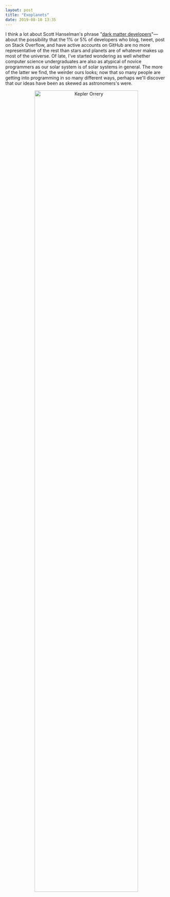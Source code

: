 ```yaml
---
layout: post
title: "Exoplanets"
date: 2019-08-10 13:35
---
```


I think a lot about Scott Hanselman's phrase
"[dark matter developers](https://www.hanselman.com/blog/DarkMatterDevelopersTheUnseen99.aspx)"—about
the possibility that the 1% or 5% of developers who blog, tweet, post on Stack Overflow, and have active accounts on GitHub
are no more representative of the rest
than stars and planets are of whatever makes up most of the universe.
Of late,
I've started wondering as well whether computer science undergraduates are also as atypical of novice programmers
as our solar system is of solar systems in general.
The more of the latter we find,
the weirder ours looks;
now that so many people are getting into programming in so many different ways,
perhaps we'll discover that our ideas have been as skewed as astronomers's were.

<p align="center"><img src="{{site.github.url}}/files/2019/08/kepler-orrery.jpg" alt="Kepler Orrery" width="80%" /></p>
